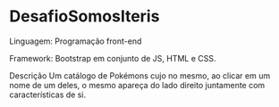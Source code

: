# DesafioSomosIteris

Linguagem: Programação front-end

Framework: Bootstrap em conjunto de JS, HTML e CSS.

Descrição
Um catálogo de Pokémons cujo no mesmo, ao clicar em um nome de um deles, o mesmo apareça do lado direito juntamente com características de si.
